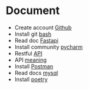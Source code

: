 # Document

- Create account [Github](https://github.com/)
- Install git [bash](https://git-scm.com/)
- Read doc [Fastapi](https://fastapi.tiangolo.com/)
- Install community [pycharm](https://www.jetbrains.com/pycharm/) 
- Restful [API](https://aws.amazon.com/what-is/restful-api/)
- API [meaning](https://aws.amazon.com/what-is/api/#:~:text=API%20stands%20for%20Application%20Programming,other%20using%20requests%20and%20responses.)
- Install [Postman](https://www.postman.com/)
- Read docs [mysql](https://www.w3schools.com/MySQL/default.asp)
- Install [poetry](https://python-poetry.org/)
